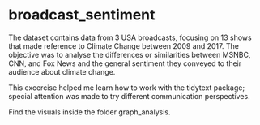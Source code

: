 # broadcast_sentiment

The dataset contains data from 3 USA broadcasts, focusing on 13 shows that made reference to Climate Change between 2009 and 2017.
The objective was to analyse the differences or similarities between MSNBC, CNN, and Fox News and the general sentiment they conveyed to their audience about climate change.

This excercise helped me learn how to work with the tidytext package; special attention was made to try different communication perspectives.

Find the visuals inside the folder graph_analysis.

